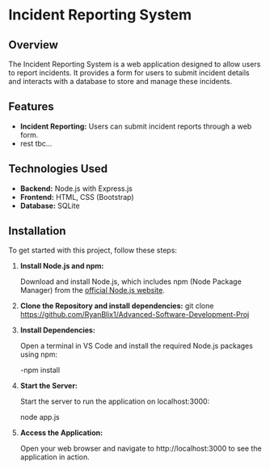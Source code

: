 # Incident Reporting System

## Overview

The Incident Reporting System is a web application designed to allow users to report incidents. It provides a form for users to submit incident details and interacts with a database to store and manage these incidents.

## Features

- **Incident Reporting:** Users can submit incident reports through a web form.
- rest tbc...

## Technologies Used

- **Backend:** Node.js with Express.js
- **Frontend:** HTML, CSS (Bootstrap)
- **Database:** SQLite

## Installation

To get started with this project, follow these steps:

1. **Install Node.js and npm:**

   Download and install Node.js, which includes npm (Node Package Manager) from the [official Node.js website](https://nodejs.org/en/download/prebuilt-installer).

2. **Clone the Repository and install dependencies:**
   git clone https://github.com/RyanBlix1/Advanced-Software-Development-Proj

3. **Install Dependencies:**

   Open a terminal in VS Code and install the required Node.js packages using npm:

   -npm install

4. **Start the Server:**

   Start the server to run the application on localhost:3000:

   node app.js

5. **Access the Application:**

   Open your web browser and navigate to http://localhost:3000 to see the application in action.


   
